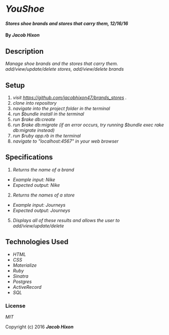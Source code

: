 # _YouShoe_

#### _Stores shoe brands and stores that carry them, 12/16/16_

#### By _**Jacob Hixon**_

## Description

_Manage shoe brands and the stores that carry them. add/view/update/delete stores, add/view/delete brands_

## Setup
1. _visit https://github.com/jacobhixon47/brands_stores ._
2. _clone into repository_
3. _navigate into the project folder in the terminal_
4. _run $bundle install in the terminal_
5. _run $rake db:create_
6. _run $rake db:migrate (if an error occurs, try running $bundle exec rake db:migrate instead)_
5. _run $ruby app.rb in the terminal_
6. _navigate to "localhost:4567" in your web browser_

## Specifications

1. _Returns the name of a brand_
  * _Example input: Nike_
  * _Expected output: Nike_

2. _Returns the names of a store_
  * _Example input: Journeys_
  * _Expected output: Journeys_

5. _Displays all of these results and allows the user to add/view/update/delete_

## Technologies Used

* _HTML_
* _CSS_
* _Materialize_
* _Ruby_
* _Sinatra_
* _Postgres_
* _ActiveRecord_
* _SQL_

### License

*MIT*

Copyright (c) 2016 **_Jacob Hixon_**
